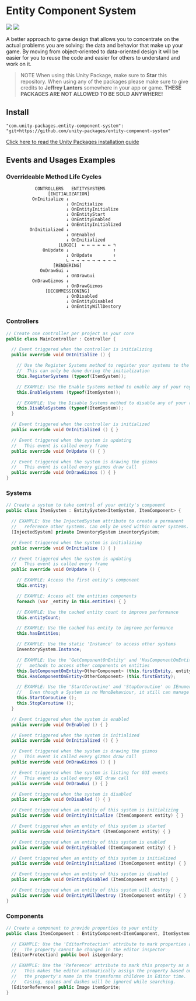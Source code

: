 # Entity Component System

![](https://img.shields.io/badge/dependencies-unity--packages-%233bc6d8.svg) ![](https://img.shields.io/badge/license-MIT-%23ecc531.svg)

A better approach to game design that allows you to concentrate on the actual problems you are solving: the data and behavior that make up your game. By moving from object-oriented to data-oriented design it will be easier for you to reuse the code and easier for others to understand and work on it.

> NOTE When using this Unity Package, make sure to **Star** this repository. When using any of the packages please make sure to give credits to **Jeffrey Lanters** somewhere in your app or game. **THESE PACKAGES ARE NOT ALLOWED TO BE SOLD ANYWHERE!**

## Install

```
"com.unity-packages.entity-component-system": "git+https://github.com/unity-packages/entity-component-system"
```

[Click here to read the Unity Packages installation guide](https://github.com/unity-packages/installation)

## Events and Usages Examples

### Overrideable Method Life Cycles

```
           CONTROLLERS   ENTITYSYSTEMS
                [INITIALIZATION]
          OnInitialize ↓
                       ↓ OnInitialize
                       ↓ OnEntityInitialize
                       ↓ OnEntityStart
                       ↓ OnEntityEnabled
                       ↓ OnEntityInitialized
         OnInitialized ↓
                       ↓ OnEnabled
                       ↓ OnInitialized
                    [LOGIC]  ← ← ← ← ← ← ↰
              OnUpdate ↓                 ↑
                       ↓ OnUpdate        ↑
                       ↳ → → → → → → → → →
                  [RENDERING]
             OnDrawGui ↓
                       ↓ OnDrawGui
          OnDrawGizmos ↓
                       ↓ OnDrawGizmos
               [DECOMMISSIONING]
                       ↓ OnDisabled
                       ↓ OnEntityDisabled
                       ↓ OnEntityWillDestory
```

### Controllers

```cs
// Create one controller per project as your core
public class MainController : Controller {

  // Event triggered when the controller is initializing
  public override void OnInitialize () {

    // Use the Register Systems method to register your systems to the controller
    //  This can only be done during the initialization
    this.RegisterSystems (typeof(ItemSystem));

    // EXAMPLE: Use the Enable Systems method to enable any of your registered systems
    this.EnableSystems (typeof(ItemSystem));

    // EXAMPLE: Use the Disable Systems method to disable any of your registered systems
    this.DisableSystems (typeof(ItemSystem));
  }

  // Event triggered when the controller is initialized
  public override void OnInitialized () { }

  // Event triggered when the system is updating
  //   This event is called every frame
  public override void OnUpdate () { }

  // Event triggered when the system is drawing the gizmos
  //   This event is called every gizmos draw call
  public override void OnDrawGizmos () { }
}
```

### Systems

```cs
// Create a system to take control of your entity's component
public class ItemSystem : EntitySystem<ItemSystem, ItemComponent> {

  // EXAMPLE: Use the InjectedSystem attribute to create a permanent
  //   reference other systems. Can only be used within outer systems.
  [InjectedSystem] private InventorySystem inventorySystem;

  // Event triggered when the system is initializing
  public override void OnInitialize () { }

  // Event triggered when the system is updating
  //   This event is called every frame
  public override void OnUpdate () {

    // EXAMPLE: Access the first entity's component
    this.entity;

    // EXAMPLE: Access all the entities components
    foreach (var _entity in this.entities) { }

    // EXAMPLE: Use the cached entity count to improve performance
    this.entityCount;

    // EXAMPLE: Use the cached has entity to improve performance
    this.hasEntities;

    // EXAMPLE: Use the static 'Instance' to access other systems
    InventorySystem.Instance;

    // EXAMPLE: Use the 'GetComponentOnEntity' and 'HasComponentOnEntity'
    //   methods to access other components on entities
    this.GetComponentOnEntity<OtherComponent> (this.firstEntity, entity => { });
    this.HasComponentOnEntity<OtherComponent> (this.firstEntity);

    // EXAMPLE: Use the 'StartCoroutine' and 'StopCoroutine' on IEnumerators
    //   Even though a System is no MonoBehaviour, it still can manage coroutines
    this.StartCoroutine ();
    this.StopCoroutine ();
  }

  // Event triggered when the system is enabled
  public override void OnEnabled () { }

  // Event triggered when the system is initialized
  public override void OnInitialized () { }

  // Event triggered when the system is drawing the gizmos
  //   This event is called every gizmos draw call
  public override void OnDrawGizmos () { }

  // Event triggered when the system is listing for GUI events
  //   This event is called every GUI draw call
  public override void OnDrawGui () { }

  // Event triggered when the system is disabled
  public override void OnDisabled () { }

  // Event triggered when an entity of this system is initializing
  public override void OnEntityInitialize (ItemComponent entity) { }

  // Event triggered when an entity of this system is started
  public override void OnEntityStart (ItemComponent entity) { }

  // Event triggered when an entity of this system is enabled
  public override void OnEntityEnabled (ItemComponent entity) { }

  // Event triggered when an entity of this system is initialized
  public override void OnEntityInitialized (ItemComponent entity) { }

  // Event triggered when an entity of this system is disabled
  public override void OnEntityDisabled (ItemComponent entity) { }

  // Event triggered when an entity of this system will destroy
  public override void OnEntityWillDestroy (ItemComponent entity) { }
}
```

### Components

```cs
// Create a component to provide properties to your entity
public class ItemComponent : EntityComponent<ItemComponent, ItemSystem> {

  // EXAMPLE: Use the 'EditorProtection' attribute to mark properties as inaccessable
  //   The property cannot be changed in the editor inspector
  [EditorProtection] public bool isLegendary;

  // EXAMPLE: Use the 'Reference' attribute to mark this property as a reference
  //   This makes the editor automatically assign the property based on
  //   the property's name in the transforms children in Editor time.
  //   Casing, spaces and dashes will be ignored while searching.
  [EditorReference] public Image itemSprite;
}
```
